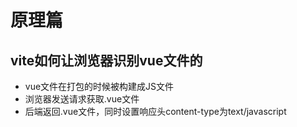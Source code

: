 # 原理篇

## vite如何让浏览器识别vue文件的
- vue文件在打包的时候被构建成JS文件
- 浏览器发送请求获取.vue文件
- 后端返回.vue文件，同时设置响应头content-type为text/javascript